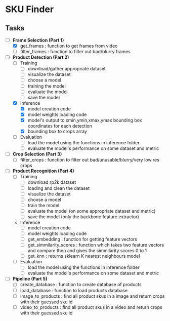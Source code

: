 # SKU Finder

## Tasks 

- [ ] **Frame Selection (Part 1)**
    - [x] get_frames : function to get frames from video
    - [ ] filter_frames : function to filter out bad/blurry frames

- [ ] **Product Detection (Part 2)**
    - [ ] Training 
        - [ ] download/gather appropriate dataset
        - [ ] visualize the dataset
        - [ ] choose a model
        - [ ] training the model
        - [ ] evaluate the model
        - [ ] save the model

    - [X] Inference
        - [x] model creation code 
        - [x] model weights loading code
        - [x] model's output to xmin,ymin,xmax,ymax bounding box coordinates for each detection
        - [X] bounding box to crops array
    
    - [ ] Evaluation
        - [ ] load the model using the functions in inference folder
        - [ ] evaluate the model's performance on some dataset and metric
    
- [ ] **Crop Selection (Part 3)**
    - [ ] filter_crops : function to filter out bad/unusable/blurry/very low res crops

- [ ] **Product Recognition (Part 4)**
    - [ ] Training
        - [ ] download rp2k dataset
        - [ ] loading and clean the dataset
        - [ ] visualize the dataset
        - [ ] choose a model
        - [ ] train the model
        - [ ] evaluate the model (on some appropriate dataset and metric)
        - [ ] save the model (only the backbone feature extractor)
    
    - Inference
        - [ ] model creation code
        - [ ] model weights loading code
        - [ ] get_embedding : function for getting feature vectors
        - [ ] get_simmilarity_scores : function which takes two feature vectors and compare then and gives the simmilarity scores 0 to 1
        - [ ] get_knn : returns sklearn K nearest neighbours model
    
    - [ ] Evaluation
        - [ ] load the model using the functions in inference folder
        - [ ] evaluate the model's performance on some dataset and metric

- [ ] **Pipeline (Part 5)**
    - [ ] create_database : function to create database of products
    - [ ] load_database : function to load products database
    - [ ] image_to_products : find all product skus in a image and return crops with their guessed sku id
    - [ ] video_to_products : find all product skus in a video and return crops with their guessed sku id
